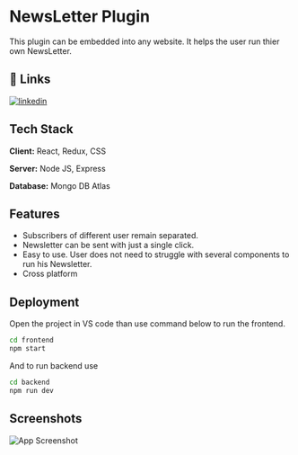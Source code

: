 
# NewsLetter Plugin

This plugin can be embedded into any website. It helps the user run thier own NewsLetter.

## 🔗 Links
[![linkedin](https://img.shields.io/badge/linkedin-0A66C2?style=for-the-badge&logo=linkedin&logoColor=white)](https://www.linkedin.com/in/vijay-chaurasia/)

## Tech Stack

**Client:** React, Redux, CSS

**Server:** Node JS, Express

**Database:** Mongo DB Atlas

## Features

- Subscribers of different user remain separated.
- Newsletter can be sent with just a single click.
- Easy to use. User does not need to struggle with several components to run his Newsletter.
- Cross platform

##  Deployment
Open the project in VS code than use command below to run the frontend.
``` bash
cd frontend
npm start
```
And to run backend use
``` bash
cd backend
npm run dev
```

## Screenshots

![App Screenshot](https://ibb.co/yWxzqGJ)
